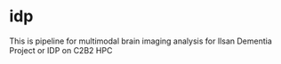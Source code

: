 # idp
This is pipeline for multimodal brain imaging analysis for Ilsan Dementia Project or IDP on C2B2 HPC
